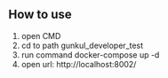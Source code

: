 ## How to use

  1. open CMD 
  2. cd to path gunkul_developer_test
  3. run command docker-compose up -d
  4. open url: http://localhost:8002/
